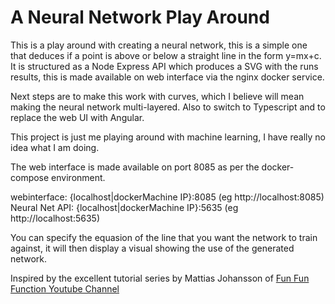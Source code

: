 # A Neural Network Play Around

This is a play around with creating a neural network, this is a simple one that deduces if a point is above or below a straight line in the form y=mx+c.
It is structured as a Node Express API which produces a SVG with the runs results, this is made available on web interface via the nginx docker service.

Next steps are to make this work with curves, which I believe will mean making the neural network multi-layered. Also to switch to Typescript and to replace the web UI with Angular.

This project is just me playing around with machine learning, I have really no idea what I am doing.

The web interface is made available on port 8085 as per the docker-compose environment.


webinterface: {localhost|dockerMachine IP}:8085 (eg http://localhost:8085)
Neural Net API: {localhost|dockerMachine IP}:5635 (eg http://localhost:5635)

You can specify the equasion of the line that you want the network to train against, it will then display a visual showing the use
of the generated network.


Inspired by the excellent tutorial series by Mattias Johansson of [Fun Fun Function Youtube Channel](https://youtu.be/o98qlvrcqiU)

